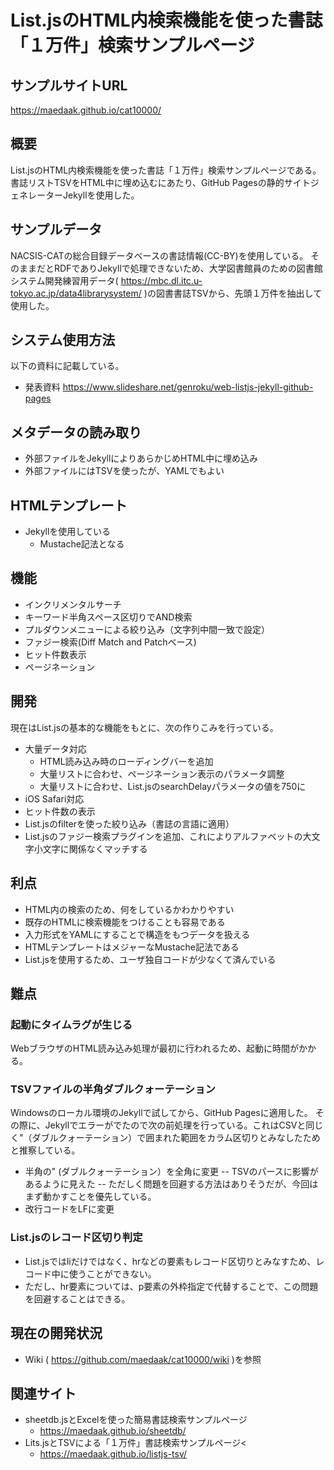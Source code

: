 # List.jsのHTML内検索機能を使った書誌「１万件」検索サンプルページ

## サンプルサイトURL
https://maedaak.github.io/cat10000/

## 概要
List.jsのHTML内検索機能を使った書誌「１万件」検索サンプルページである。<br>
書誌リストTSVをHTML中に埋め込むにあたり、GitHub Pagesの静的サイトジェネレーターJekyllを使用した。

## サンプルデータ
NACSIS-CATの総合目録データベースの書誌情報(CC-BY)を使用している。
そのままだとRDFでありJekyllで処理できないため、大学図書館員のための図書館システム開発練習用データ( https://mbc.dl.itc.u-tokyo.ac.jp/data4librarysystem/ )の図書書誌TSVから、先頭１万件を抽出して使用した。

## システム使用方法
以下の資料に記載している。
- 発表資料 https://www.slideshare.net/genroku/web-listjs-jekyll-github-pages

## メタデータの読み取り
- 外部ファイルをJekyllによりあらかじめHTML中に埋め込み
- 外部ファイルにはTSVを使ったが、YAMLでもよい

## HTMLテンプレート
- Jekyllを使用している
    - Mustache記法となる

## 機能
- インクリメンタルサーチ
- キーワード半角スペース区切りでAND検索
- プルダウンメニューによる絞り込み（文字列中間一致で設定）
- ファジー検索(Diff Match and Patchベース)
- ヒット件数表示
- ページネーション

## 開発
現在はList.jsの基本的な機能をもとに、次の作りこみを行っている。
- 大量データ対応
    - HTML読み込み時のローディングバーを追加
    - 大量リストに合わせ、ページネーション表示のパラメータ調整
    - 大量リストに合わせ、List.jsのsearchDelayパラメータの値を750に
- iOS Safari対応    
- ヒット件数の表示
- List.jsのfilterを使った絞り込み（書誌の言語に適用）
- List.jsのファジー検索プラグインを追加、これによりアルファベットの大文字小文字に関係なくマッチする

## 利点
- HTML内の検索のため、何をしているかわかりやすい
- 既存のHTMLに検索機能をつけることも容易である
- 入力形式をYAMLにすることで構造をもつデータを扱える
- HTMLテンプレートはメジャーなMustache記法である
- List.jsを使用するため、ユーザ独自コードが少なくて済んでいる

## 難点
### 起動にタイムラグが生じる
WebブラウザのHTML読み込み処理が最初に行われるため、起動に時間がかかる。
### TSVファイルの半角ダブルクォーテーション
Windowsのローカル環境のJekyllで試してから、GitHub Pagesに適用した。
その際に、Jekyllでエラーがでたので次の前処理を行っている。これはCSVと同じく"（ダブルクォーテーション）で囲まれた範囲をカラム区切りとみなしたためと推察している。
- 半角の" (ダブルクォーテーション）を全角に変更
-- TSVのパースに影響があるように見えた
-- ただしく問題を回避する方法はありそうだが、今回はまず動かすことを優先している。
- 改行コードをLFに変更
### List.jsのレコード区切り判定
- List.jsではliだけではなく、hrなどの要素もレコード区切りとみなすため、レコード中に使うことができない。
- ただし、hr要素については、p要素の外枠指定で代替することで、この問題を回避することはできる。

## 現在の開発状況
- Wiki ( https://github.com/maedaak/cat10000/wiki )を参照

## 関連サイト
- sheetdb.jsとExcelを使った簡易書誌検索サンプルページ
    - https://maedaak.github.io/sheetdb/
- Lits.jsとTSVによる「１万件」書誌検索サンプルページ<
    - https://maedaak.github.io/listjs-tsv/

